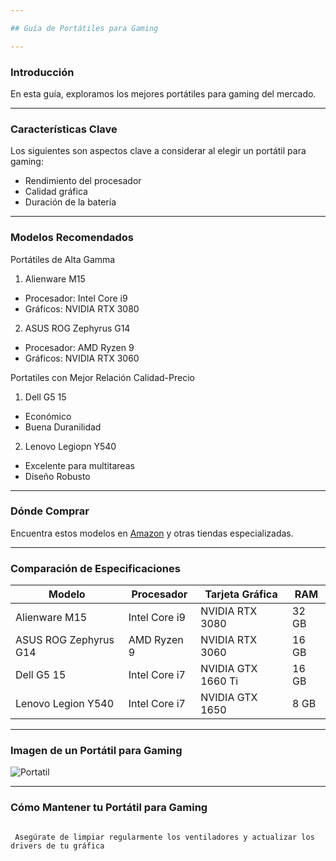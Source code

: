```yaml
---

## Guía de Portátiles para Gaming

---
```


### Introducción


En esta guía, exploramos los mejores portátiles para gaming del mercado.

----

### Características Clave

Los siguientes son aspectos clave a considerar al elegir un portátil para gaming:
- Rendimiento del procesador
- Calidad gráfica
- Duración de la batería

---

### Modelos Recomendados

Portátiles de Alta Gamma

 
1.  Alienware M15
- Procesador: Intel Core i9
- Gráficos: NVIDIA RTX 3080
2.  ASUS ROG Zephyrus G14
 - Procesador: AMD Ryzen 9
 - Gráficos: NVIDIA RTX 3060

Portatiles con Mejor Relación Calidad-Precio


1.  Dell G5 15
- Económico
- Buena Duranilidad

2.  Lenovo Legiopn Y540
 - Excelente para multitareas
 - Diseño Robusto 

---

### Dónde Comprar


Encuentra estos modelos en [Amazon](http://www.amazon.es) y otras tiendas especializadas.

---

### Comparación de Especificaciones

| Modelo | Procesador| Tarjeta Gráfica | RAM |
|----------|----------|----------|----------|
| Alienware M15    | Intel Core i9  | NVIDIA RTX 3080  | 32 GB |
| ASUS ROG Zephyrus G14 | AMD Ryzen 9 | NVIDIA RTX 3060 |  16 GB |
| Dell G5 15 | Intel Core i7 | NVIDIA GTX 1660 Ti | 16 GB  |
| Lenovo Legion Y540 | Intel Core i7 | NVIDIA GTX 1650 | 8 GB |


---

### Imagen de un Portátil para Gaming


![Portatil](./portatil/Razer-1-3.jpg)

---

### Cómo Mantener tu Portátil para Gaming

````

 Asegúrate de limpiar regularmente los ventiladores y actualizar los drivers de tu gráfica

 `````
 


[def]: po